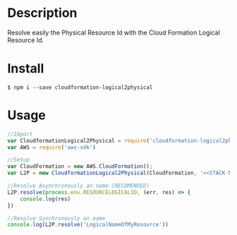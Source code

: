 # Description

Resolve easily the Physical Resource Id with the Cloud Formation Logical Resource Id.

# Install

``` shell
$ npm i --save cloudformation-logical2physical
```

# Usage

``` javascript
//Import
var CloudformationLogical2Physical = require('cloudformation-logical2physical')
var AWS = require('aws-sdk')

//Setup
var CloudFormation = new AWS.CloudFormation();
var L2P = new CloudformationLogical2Physical(CloudFormation, '<<STACK NAME>>')

//Resolve Asynchronously an name (RECOMENDED)
L2P.resolve(process.env.RESOURCELOGICALID, (err, res) => {
    console.log(res)
})

//Resolve Synchronously an name
console.log(L2P.resolve('LogicalNameOfMyResource'))
```
